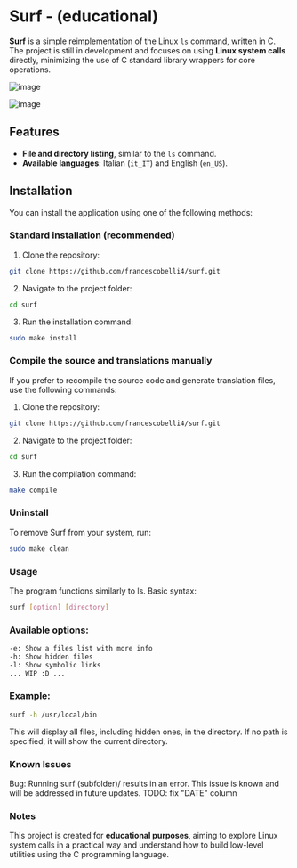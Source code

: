 # Surf - (educational)

**Surf** is a simple reimplementation of the Linux `ls` command, written in C. The project is still in development and focuses on using **Linux system calls** directly, minimizing the use of C standard library wrappers for core operations.

![image](https://github.com/user-attachments/assets/f4d39388-65f1-4d89-8200-3989c255e3bc)

![image](https://github.com/user-attachments/assets/37cb6187-e78a-4543-9479-ec965b601edb)

## Features

- **File and directory listing**, similar to the `ls` command.
- **Available languages**: Italian (`it_IT`) and English (`en_US`).

## Installation

You can install the application using one of the following methods:

### Standard installation (recommended)

1. Clone the repository:
```bash
git clone https://github.com/francescobelli4/surf.git
```
2. Navigate to the project folder:
```bash
cd surf
```

3. Run the installation command:
```bash
sudo make install
```

### Compile the source and translations manually

If you prefer to recompile the source code and generate translation files, use the following commands:

1. Clone the repository:
```bash
git clone https://github.com/francescobelli4/surf.git
```

2. Navigate to the project folder:
```bash
cd surf
```

3. Run the compilation command:
```bash
make compile
```

### Uninstall

To remove Surf from your system, run:
```bash
sudo make clean
```
### Usage

The program functions similarly to ls. Basic syntax:

```bash
surf [option] [directory]
```

### Available options:

```bash
-e: Show a files list with more info
-h: Show hidden files
-l: Show symbolic links
... WIP :D ...
```

### Example:
```bash
surf -h /usr/local/bin
```
This will display all files, including hidden ones, in the directory.
If no path is specified, it will show the current directory.

### Known Issues

Bug: Running surf (subfolder)/ results in an error. This issue is known and will be addressed in future updates.
TODO: fix "DATE" column

### Notes

This project is created for **educational purposes**, aiming to explore Linux system calls in a practical way and understand how to build low-level utilities using the C programming language.
